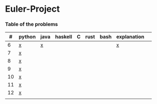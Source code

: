 # Euler-Project

### Table of the problems</br>
|#|python|java|haskell|C|rust|bash|explanation|</br>
|---|---|---|---|---|---|---|---|---|
|6|[x](./python/P6.py)|[x](./java/P6.java)|||||[x](./explanation/Problem_6.pdf)||
|7|[x](./python/P7.py)||||||||
|8|[x](./python/P8.py)||||||||
|9|[x](./python/P9.py)||||||||
|10|[x](./python/P10.py)||||||||
|11|[x](./python/P11.py)||||||||
|12|[x](./python/P12.py)||||||||
||||||||||
